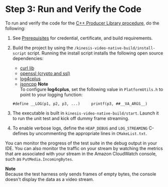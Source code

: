 # Step 3: Run and Verify the Code<a name="producersdk-cpp-test"></a>

To run and verify the code for the [C\+\+ Producer Library procedure](http://docs.aws.amazon.com/kinesisvideostreams/latest/dg/producer-sdk-cpp.html), do the following:

1. See [Prerequisites](http://docs.aws.amazon.com/kinesisvideostreams/latest/dg/producer-sdk-cpp.html#producer-sdk-cpp-prerequisites) for credential, certificate, and build requirements\.

1. Build the project by using the `/kinesis-video-native-build/install-script` script\. Running the install script installs the following open source dependencies:
   + [curl lib](https://curl.haxx.se/docs/copyright.html)
   + [openssl \(crypto and ssl\)](https://github.com/openssl/openssl/blob/master/LICENSE)
   + [log4cplus](https://github.com/log4cplus/log4cplus/blob/master/LICENSE)
   + [jsoncpp](https://github.com/open-source-parsers/jsoncpp/blob/master/LICENSE)
**Note**  
To configure **log4cplus**, set the following value in `PlatformUtils.h` to point to your logging function:  

   ```
   #define __LOG(p1, p2, p3, ...)     printf(p3, ##__VA_ARGS__)
   ```

1. The executable is built in `kinesis-video-native-build/start`\. Launch it to run the unit test and kick off dummy frame streaming\.

1. To enable verbose logs, define the `HEAP_DEBUG` and `LOG_STREAMING` C\-defines by uncommenting the appropriate lines in `CMakeList.txt`\.

You can monitor the progress of the test suite in the debug output in your IDE\. You can also monitor the traffic on your stream by watching the metrics that are associated with your stream in the Amazon CloudWatch console, such as `PutMedia.IncomingBytes`\.

**Note**  
Because the test harness only sends frames of empty bytes, the console doesn't display the data as a video stream\.
